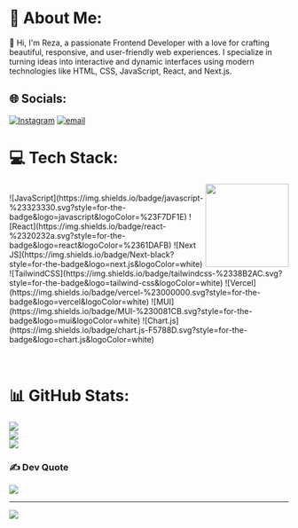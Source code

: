 # 💫 About Me:

👋 Hi, I'm Reza, a passionate Frontend Developer with a love for crafting beautiful, responsive, and user-friendly web experiences. I specialize in turning ideas into interactive and dynamic interfaces using modern technologies like HTML, CSS, JavaScript, React, and Next.js.

## 🌐 Socials:

[![Instagram](https://img.shields.io/badge/Instagram-%23E4405F.svg?logo=Instagram&logoColor=white)](https://instagram.com/rezasalimii01) [![email](https://img.shields.io/badge/Email-D14836?logo=gmail&logoColor=white)](mailto:rezasalimiofficial@gmail.com)

# 💻 Tech Stack:

<img align="right" height="150" src="https://media2.giphy.com/media/v1.Y2lkPTc5MGI3NjExdmhpYnlmb2RhcWZnOHlvZmgyYmkxbDlwaWIxbDU0bDF1MmF6OXdteSZlcD12MV9pbnRlcm5hbF9naWZfYnlfaWQmY3Q9Zw/xuWkuYl33i28fIwkBM/giphy.gif" />
<br/>
![JavaScript](https://img.shields.io/badge/javascript-%23323330.svg?style=for-the-badge&logo=javascript&logoColor=%23F7DF1E)
![React](https://img.shields.io/badge/react-%2320232a.svg?style=for-the-badge&logo=react&logoColor=%2361DAFB)
![Next JS](https://img.shields.io/badge/Next-black?style=for-the-badge&logo=next.js&logoColor=white)
<br/>
![TailwindCSS](https://img.shields.io/badge/tailwindcss-%2338B2AC.svg?style=for-the-badge&logo=tailwind-css&logoColor=white)
![Vercel](https://img.shields.io/badge/vercel-%23000000.svg?style=for-the-badge&logo=vercel&logoColor=white)
![MUI](https://img.shields.io/badge/MUI-%230081CB.svg?style=for-the-badge&logo=mui&logoColor=white)
![Chart.js](https://img.shields.io/badge/chart.js-F5788D.svg?style=for-the-badge&logo=chart.js&logoColor=white)
<br/>
<br/>
<br/>

# 📊 GitHub Stats:

![](https://github-readme-stats.vercel.app/api?username=rezasalimi01&theme=react&hide_border=false&include_all_commits=false&count_private=false)<br/>
![](https://nirzak-streak-stats.vercel.app/?user=rezasalimi01&theme=react&hide_border=false)<br/>
![](https://github-readme-stats.vercel.app/api/top-langs/?username=rezasalimi01&theme=react&hide_border=false&include_all_commits=false&count_private=false&layout=compact)

### ✍️ Dev Quote

![](https://quotes-github-readme.vercel.app/api?type=horizontal&theme=radical)

---

[![](https://visitcount.itsvg.in/api?id=rezasalimi01&icon=0&color=0)](https://visitcount.itsvg.in)

